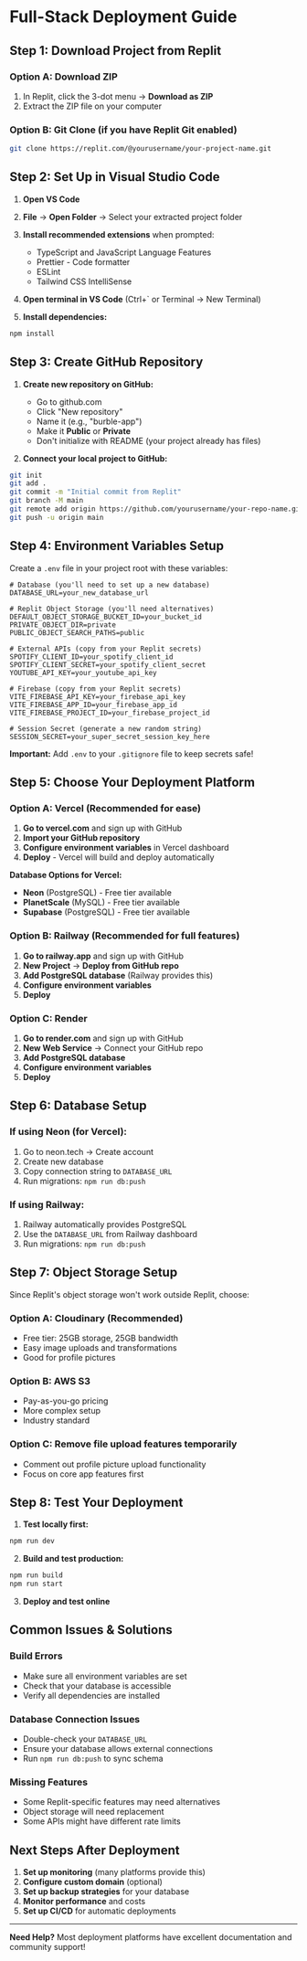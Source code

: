# Full-Stack Deployment Guide

## Step 1: Download Project from Replit

### Option A: Download ZIP
1. In Replit, click the 3-dot menu → **Download as ZIP**
2. Extract the ZIP file on your computer

### Option B: Git Clone (if you have Replit Git enabled)
```bash
git clone https://replit.com/@yourusername/your-project-name.git
```

## Step 2: Set Up in Visual Studio Code

1. **Open VS Code**
2. **File** → **Open Folder** → Select your extracted project folder
3. **Install recommended extensions** when prompted:
   - TypeScript and JavaScript Language Features
   - Prettier - Code formatter
   - ESLint
   - Tailwind CSS IntelliSense

4. **Open terminal in VS Code** (Ctrl+` or Terminal → New Terminal)

5. **Install dependencies:**
```bash
npm install
```

## Step 3: Create GitHub Repository

1. **Create new repository on GitHub:**
   - Go to github.com
   - Click "New repository"
   - Name it (e.g., "burble-app")
   - Make it **Public** or **Private**
   - Don't initialize with README (your project already has files)

2. **Connect your local project to GitHub:**
```bash
git init
git add .
git commit -m "Initial commit from Replit"
git branch -M main
git remote add origin https://github.com/yourusername/your-repo-name.git
git push -u origin main
```

## Step 4: Environment Variables Setup

Create a `.env` file in your project root with these variables:

```env
# Database (you'll need to set up a new database)
DATABASE_URL=your_new_database_url

# Replit Object Storage (you'll need alternatives)
DEFAULT_OBJECT_STORAGE_BUCKET_ID=your_bucket_id
PRIVATE_OBJECT_DIR=private
PUBLIC_OBJECT_SEARCH_PATHS=public

# External APIs (copy from your Replit secrets)
SPOTIFY_CLIENT_ID=your_spotify_client_id
SPOTIFY_CLIENT_SECRET=your_spotify_client_secret
YOUTUBE_API_KEY=your_youtube_api_key

# Firebase (copy from your Replit secrets)
VITE_FIREBASE_API_KEY=your_firebase_api_key
VITE_FIREBASE_APP_ID=your_firebase_app_id
VITE_FIREBASE_PROJECT_ID=your_firebase_project_id

# Session Secret (generate a new random string)
SESSION_SECRET=your_super_secret_session_key_here
```

**Important:** Add `.env` to your `.gitignore` file to keep secrets safe!

## Step 5: Choose Your Deployment Platform

### Option A: Vercel (Recommended for ease)

1. **Go to vercel.com** and sign up with GitHub
2. **Import your GitHub repository**
3. **Configure environment variables** in Vercel dashboard
4. **Deploy** - Vercel will build and deploy automatically

**Database Options for Vercel:**
- **Neon** (PostgreSQL) - Free tier available
- **PlanetScale** (MySQL) - Free tier available
- **Supabase** (PostgreSQL) - Free tier available

### Option B: Railway (Recommended for full features)

1. **Go to railway.app** and sign up with GitHub
2. **New Project** → **Deploy from GitHub repo**
3. **Add PostgreSQL database** (Railway provides this)
4. **Configure environment variables**
5. **Deploy**

### Option C: Render

1. **Go to render.com** and sign up with GitHub
2. **New Web Service** → Connect your GitHub repo
3. **Add PostgreSQL database** 
4. **Configure environment variables**
5. **Deploy**

## Step 6: Database Setup

### If using Neon (for Vercel):
1. Go to neon.tech → Create account
2. Create new database
3. Copy connection string to `DATABASE_URL`
4. Run migrations: `npm run db:push`

### If using Railway:
1. Railway automatically provides PostgreSQL
2. Use the `DATABASE_URL` from Railway dashboard
3. Run migrations: `npm run db:push`

## Step 7: Object Storage Setup

Since Replit's object storage won't work outside Replit, choose:

### Option A: Cloudinary (Recommended)
- Free tier: 25GB storage, 25GB bandwidth
- Easy image uploads and transformations
- Good for profile pictures

### Option B: AWS S3
- Pay-as-you-go pricing
- More complex setup
- Industry standard

### Option C: Remove file upload features temporarily
- Comment out profile picture upload functionality
- Focus on core app features first

## Step 8: Test Your Deployment

1. **Test locally first:**
```bash
npm run dev
```

2. **Build and test production:**
```bash
npm run build
npm run start
```

3. **Deploy and test online**

## Common Issues & Solutions

### Build Errors
- Make sure all environment variables are set
- Check that your database is accessible
- Verify all dependencies are installed

### Database Connection Issues
- Double-check your `DATABASE_URL`
- Ensure your database allows external connections
- Run `npm run db:push` to sync schema

### Missing Features
- Some Replit-specific features may need alternatives
- Object storage will need replacement
- Some APIs might have different rate limits

## Next Steps After Deployment

1. **Set up monitoring** (many platforms provide this)
2. **Configure custom domain** (optional)
3. **Set up backup strategies** for your database
4. **Monitor performance** and costs
5. **Set up CI/CD** for automatic deployments

---

**Need Help?** Most deployment platforms have excellent documentation and community support!